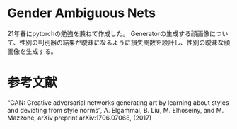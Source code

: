 # Gender Ambiguous Nets
21年春にpytorchの勉強を兼ねて作成した。
Generatorの生成する顔画像について、性別の判別器の結果が曖昧になるように損失関数を設計し、性別の曖昧な顔画像を生成する。


# 参考文献
“CAN: Creative adversarial networks generating
art by learning about styles and deviating from
style norms”, A. Elgammal, B. Liu, M. Elhoseiny,
and M. Mazzone, arXiv preprint arXiv:1706.07068,
(2017)
